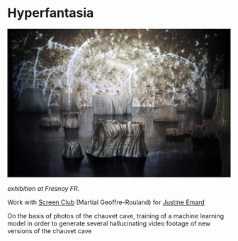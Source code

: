 # Hyperfantasia

![](Pasted%20image%2020221005214957.png)

*exhibition at Fresnoy FR*.



Work with [Screen Club](https://www.screen-club.com/) (Martial Geoffre-Rouland) for [Justine Emard](https://justineemard.com/hyperphantasia/)

On the basis of photos of the chauvet cave, training of a machine learning model in order to generate several hallucinating video footage of new versions of the chauvet cave
